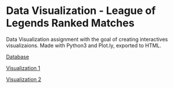# Data Visualization - League of Legends Ranked Matches

Data Visualization assignment with the goal of creating interactives visualizaions. Made with Python3 and Plot.ly, exported to HTML.

[Database](https://www.kaggle.com/paololol/league-of-legends-ranked-matches/version/9)

[Visualization 1](https://innng.github.io/data-visualization-lol/vis1/)

[Visualization 2](https://innng.github.io/data-visualization-lol/vis2/)
